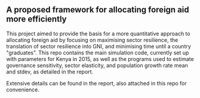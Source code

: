 ## A proposed framework for allocating foreign aid more efficiently
This project aimed to provide the basis for a more quantitative approach to allocating foreign aid by focusing on maximising sector resilience, the translation of sector resilience into GNI, and minimising time until a country "graduates". This repo contains the main simulation code, currently set up with parameters for Kenya in 2015, as well as the programs used to estimate governance sensitivity, sector elasticity, and population growth rate mean and stdev, as detailed in the report.

Extensive details can be found in the report, also attached in this repo for convenience.
